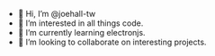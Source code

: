 - 👋 Hi, I’m @joehall-tw
- 👀 I’m interested in all things code.
- 🌱 I’m currently learning electronjs.
- 💞️ I’m looking to collaborate on interesting projects.

<!---
joehall-tw/joehall-tw is a ✨ special ✨ repository because its `README.md` (this file) appears on your GitHub profile.
You can click the Preview link to take a look at your changes.
--->
